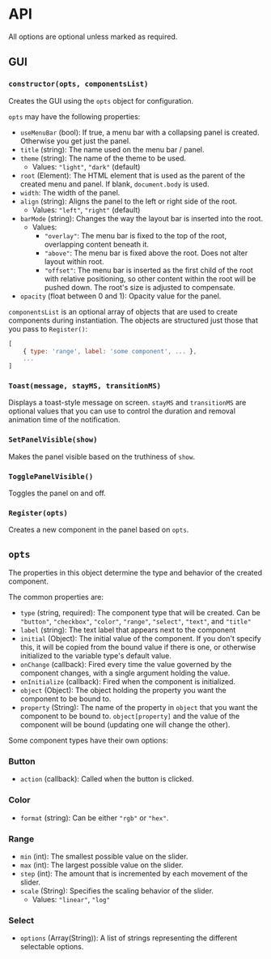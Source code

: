 # API
All options are optional unless marked as required.

## GUI

### `constructor(opts, componentsList)`
Creates the GUI using the `opts` object for configuration. 

`opts` may have the following properties:
- `useMenuBar` (bool): If true, a menu bar with a collapsing panel is created. Otherwise you get just the panel.
- `title` (string): The name used on the menu bar / panel.
- `theme` (string): The name of the theme to be used.
    - Values: `"light"`, `"dark"` (default)
- `root` (Element): The HTML element that is used as the parent of the created menu and panel. If blank, `document.body` is used.
- `width`: The width of the panel.
- `align` (string): Aligns the panel to the left or right side of the root.
    - Values:  `"left"`, `"right"` (default)
- `barMode` (string): Changes the way the layout bar is inserted into the root.
    - Values:
        - `"overlay"`: The menu bar is fixed to the top of the root, overlapping content beneath it.
        - `"above"`: The menu bar is fixed above the root. Does not alter layout within root.
        - `"offset"`: The menu bar is inserted as the first child of the root with relative positioning, so other content within the root will be pushed down. The root's size is adjusted to compensate.
- `opacity` (float between 0 and 1): Opacity value for the panel.

`componentsList` is an optional array of objects that are used to create components during instantiation. The objects are structured just those that you pass to `Register()`:
```js
[
    { type: 'range', label: 'some component', ... },
    ...
]
```

### `Toast(message, stayMS, transitionMS)`
Displays a toast-style message on screen. `stayMS` and `transitionMS` are optional values that you can use to control the duration and removal animation time of the notification.

### `SetPanelVisible(show)`
Makes the panel visible based on the truthiness of `show`.

### `TogglePanelVisible()`
Toggles the panel on and off.

### `Register(opts)`
Creates a new component in the panel based on `opts`.

## `opts`
The properties in this object determine the type and behavior of the created component.

The common properties are:

- `type` (string, required): The component type that will be created. Can be `"button"`, `"checkbox"`, `"color"`, `"range"`, `"select"`, `"text"`, and `"title"`
- `label` (string): The text label that appears next to the component
- `initial` (Object): The initial value of the component. If you don't specify this, it will be copied from the bound value if there is one, or otherwise initialized to the variable type's default value.
- `onChange` (callback): Fired every time the value governed by the component changes, with a single argument holding the value.
- `onInitialize` (callback): Fired when the component is initialized.
- `object` (Object): The object holding the property you want the component to be bound to.
- `property` (String): The name of the property in `object` that you want the component to be bound to. `object[property]` and the value of the component will be bound (updating one will change the other).

Some component types have their own options:

### Button
- `action` (callback): Called when the button is clicked.

### Color
-  `format` (string): Can be either `"rgb"` or `"hex"`.

### Range
- `min` (int): The smallest possible value on the slider.
- `max` (int): The largest possible value on the slider.
- `step` (int): The amount that is incremented by each movement of the slider.
- `scale` (String): Specifies the scaling behavior of the slider.
    - Values: `"linear"`, `"log"`

### Select
- `options` (Array(String)): A list of strings representing the different selectable options.

